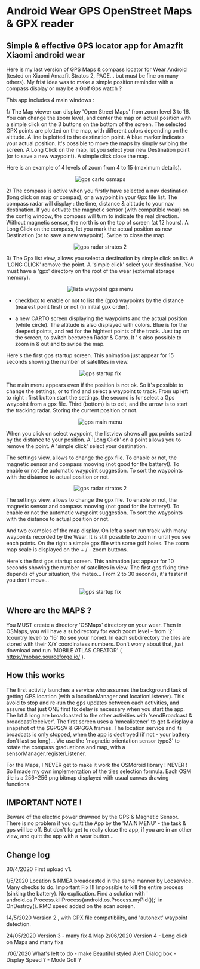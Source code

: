 # Android Wear GPS OpenStreet Maps & GPX reader
Simple &amp; effective GPS locator app for Amazfit Xiaomi android wear
------------------------------------------------------------------------------
Here is my last version of GPS Maps & compass locator for Wear Android (tested on Xiaomi Amazfit Stratos 2, PACE... but must be fine on many others). My frist idea was to make a simple position reminder with a compass display or may be a Golf Gps watch ?

This app includes 4 main windows :

1/ The Map viewer can display 'Open Street Maps' from zoom level 3 to 16. You can change the zoom level, and center the map on actual position with a simple click on the 3 buttons on the bottom of the screen.
The selected GPX points are plotted on the map, with different colors depending on the altitude.
A line is plotted to the destination point.
A blue marker indicates your actual position.
It's possible to move the maps by simply swiping the screen.
A Long Click on the map, let you select your new Destination point (or to save a new waypoint).
A simple click close the map.

Here is an example of 4 levels of zoom from 4 to 15 (maximum details).

<center><img src="/cartos-2020-06-01.jpg" alt="gps carto osmaps"/></center>


2/ The compass is active when you firstly have selected a nav destination (long click on map or compas), or a waypoint in your Gpx file list.
The compass radar will display : the time, distance & altitude to your nav destination.
If you activate the magnetic sensor (with compatible wear) on the config window, the compass will turn to indicate the real direction.
Without magnetic sensor, the north is on the top of screen (at 12 hours).
A Long Click on the compass, let you mark the actual position as new Destination (or to save a new waypoint).
Swipe to close the map.

<center><img src="/5-scann.jpg" alt="gps radar stratos 2"/></center>

3/ The Gpx list view, allows you select a destination by simple click on list.
A 'LONG CLICK' remove the point. A 'simple click' select your destination.
You must have a 'gpx' directory on the root of the wear (external storage memory).

<center><img src="/3-wpt-liste.jpg" alt="liste waypoint gps menu"/></center>

- checkbox to enable or not to list the (gpx) waypoints by the distance (nearest point first) or not (in initial gpx order).

- a new CARTO screen displaying the waypoints and the actual position (white circle).
The altitude is also displayed with colors. Blue is for the deepest points, and red for the hightest points of the track.
Just tap on the screen, to switch beetween Radar & Carto. It ' s also possible to zoom in & out and to swipe the map.

Here's the first gps startup screen. This animation just appear for 15 seconds showing the number of satellites in view.

<center><img src="/1-startscreen.jpg" alt="gps startup fix"/></center>

The main menu appears even if the position is not ok. So it's possible to change the settings, or to find and select a waypoint to track.
From up left to right : first button start the settings, the second is for select a Gps waypoint from a gpx file.
Third (bottom) is to exit, and the arrow is to start the tracking radar. Storing the current position or not.

<center><img src="/2-main-screen.jpg" alt="gps main menu"/></center>

When you click on select waypoint, the listview shows all gpx points sorted by the distance to your position.
A 'Long Click' on a point allows you to remove the point. A 'simple click' select your destination.


The settings view, allows to change the gpx file.
To enable or not, the magnetic sensor and compass mooving (not good for the battery!).
To enable or not the automatic waypoint suggestion.
To sort the waypoints with the distance to actual position or not.

<center><img src="/4-settings.jpg" alt="gps radar stratos 2"/></center>

The settings view, allows to change the gpx file.
To enable or not, the magnetic sensor and compass mooving (not good for the battery!).
To enable or not the automatic waypoint suggestion.
To sort the waypoints with the distance to actual position or not.

And two examples of the map display. On left a sport run track with many waypoints recorded by the Wear. It is still possible to zoom in untill you see each points. On the right a simple gpx file with some golf holes. The zoom map scale is displayed on the + / - zoom buttons.

Here's the first gps startup screen. This animation just appear for 10 seconds showing the number of satellites in view.
The first gps fixing time depends of your situation, the meteo... From 2 to 30 seconds, it's faster if you don't move...

<center><img src="/1-startscreen.jpg" alt="gps startup fix"/></center>

Where are the MAPS ?
-------------------
You MUST create a directory 'OSMaps' directory on your wear.
Then in OSMaps, you will have a subdirectory for each zoom level - from '2' (country level) to '16' (to see your home).
In each subdirectory the tiles are stored with their X/Y coordinatess numbers.
Don't worry about that, just download and run 'MOBILE ATLAS CREATOR' ( https://mobac.sourceforge.io/ ).


How this works
--------------
The first activity launches a service who assumes the background task of getting GPS location (with a locationManager and locationListener). This avoid to stop and re-run the gps updates between each activities, and assures that just ONE first fix delay is necessary when you start the app.
The lat & long are broadcasted to the other activities with 'sendBroadcast & broadcastReceiver'.
The first screen uses a 'nmealistener' to get & display a snapshot of the $GPGSV & GPGGA frames.
The location service and its broadcats is only stopped, when the app is destroyed (if not - your battery don't last so long)...
We use the 'magnetic orientation sensor type3' to rotate the compass graduations and map, with a sensorManager.registerListener.

For the Maps, I NEVER get to make it work the OSMdroid library ! NEVER ! So I made my own implementation of the tiles selection formula.
Each OSM tile is a 256*256 png bitmap displayed with usual canvas drawing functions.

IMPORTANT NOTE !
---------------
Beware of the electric power drawned by the GPS & Magnetic Sensor. There is no problem if you quitt the App by the 'MAIN MENU' - the task & gps will be off. But don't forget to really close the app, if you are in an other view, and quitt the app with a wear button... 

Change log
----------
30/4/2020 First upload v1.

1/5/2020  Location & NMEA broadcasted in the same manner by Locservice. Many checks to do.
          Important Fix !!! Impossible to kill the entire process (sinking the battery). No explication. Find a solution with ' android.os.Process.killProcess(android.os.Process.myPid());' in OnDestroy().
          RMC speed added on the scan screen.
         
14/5/2020  Version 2 , with GPX file compatibility, and 'autonext' waypoint detection.

24/05/2020 Version 3 - many fix & Map
2/06/2020  Version 4 - Long click on Maps and many fixs

./06/2020 What's left to do - make Beautiful styled Alert Dialog box - Display Speed ? - Mode Golf ? 
